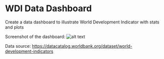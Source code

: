 # WDI Data Dashboard

Create a data dashboard to illustrate World Development Indicator with stats and plots

Screenshot of the dashboard:
![alt text](Desktop/Coding/Udacity_DS/WDI_Dashboard/screenshot.png)

Data source:
https://datacatalog.worldbank.org/dataset/world-development-indicators